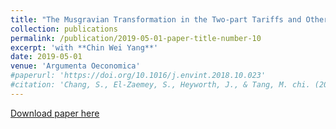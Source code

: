 ```yaml
---
title: "The Musgravian Transformation in the Two-part Tariffs and Other Monopoly Models"
collection: publications
permalink: /publication/2019-05-01-paper-title-number-10
excerpt: 'with **Chin Wei Yang**'
date: 2019-05-01
venue: 'Argumenta Oeconomica'
#paperurl: 'https://doi.org/10.1016/j.envint.2018.10.023'
#citation: 'Chang, S., El-Zaemey, S., Heyworth, J., & Tang, M. chi. (2018). DDT exposure in early childhood and female breast cancer: Evidence from an ecological study in Taiwan. Environment International, 121(October), 1106–1112. '
---
```


[Download paper here]()<br/>
